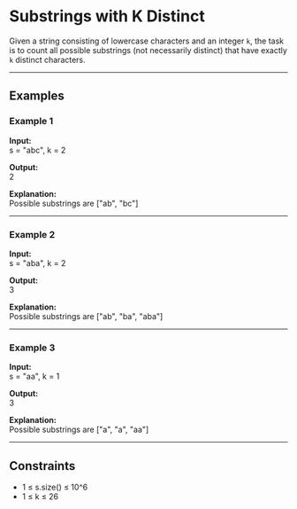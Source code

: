 # Substrings with K Distinct

Given a string consisting of lowercase characters and an integer `k`, the task is to count all possible substrings (not necessarily distinct) that have exactly `k` distinct characters.

---

## Examples

### Example 1

**Input:**  
s = "abc", k = 2

**Output:**  
2

**Explanation:**  
Possible substrings are ["ab", "bc"]

---

### Example 2

**Input:**  
s = "aba", k = 2

**Output:**  
3

**Explanation:**  
Possible substrings are ["ab", "ba", "aba"]

---

### Example 3

**Input:**  
s = "aa", k = 1

**Output:**  
3

**Explanation:**  
Possible substrings are ["a", "a", "aa"]

---

## Constraints

- 1 ≤ s.size() ≤ 10^6
- 1 ≤ k ≤ 26
